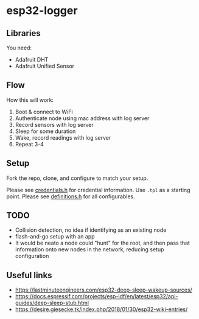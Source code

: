 # esp32-logger

## Libraries

You need:
 - Adafruit DHT
 - Adafruit Unified Sensor


## Flow

How this will work:
1. Boot & connect to WiFi
2. Authenticate node using mac address with log server
3. Record sensors with log server
4. Sleep for some duration
5. Wake, record readings with log server
6. Repeat 3-4

## Setup

Fork the repo, clone, and configure to match your setup.

Please see [credentials.h](./credentials.h) for credential information. Use `.tpl` as a starting point.
Please see [definitions.h](./definitions.h) for all configurables.

## TODO

 - Collision detection, no idea if identifying as an existing node
 - flash-and-go setup with an app
 - It would be neato a node could "hunt" for the root, and then pass that information onto new nodes in the network, reducing setup configuration

## Useful links

 - https://lastminuteengineers.com/esp32-deep-sleep-wakeup-sources/
 - https://docs.espressif.com/projects/esp-idf/en/latest/esp32/api-guides/deep-sleep-stub.html
 - https://desire.giesecke.tk/index.php/2018/01/30/esp32-wiki-entries/
